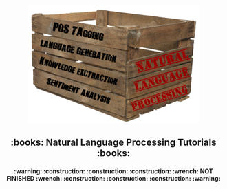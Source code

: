 <p align="center">
<img src='nlp_logo.png' width=400 class="center">
</p>

<h2 align="center">
<p> :books: Natural Language Processing Tutorials :books: </p>
</h2>


<h4 align="center">
<p> :warning: :construction: :construction: :construction: :wrench: NOT FINISHED :wrench: 
:construction: :construction: :construction: :warning:</p>
</h4>

